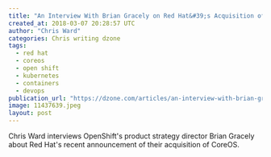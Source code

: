```yaml
---
title: "An Interview With Brian Gracely on Red Hat&#39;s Acquisition of CoreOS..."
created_at: 2018-03-07 20:28:57 UTC
author: "Chris Ward"
categories: Chris writing dzone
tags: 
  - red hat
  - coreos
  - open shift
  - kubernetes
  - containers
  - devops
publication_url: "https://dzone.com/articles/an-interview-with-brian-gracely-on-red-hats-acqu"
image: 11437639.jpeg
layout: post
---
```

Chris Ward interviews OpenShift's product strategy director Brian Gracely about Red Hat's recent announcement of their acquisition of CoreOS.

